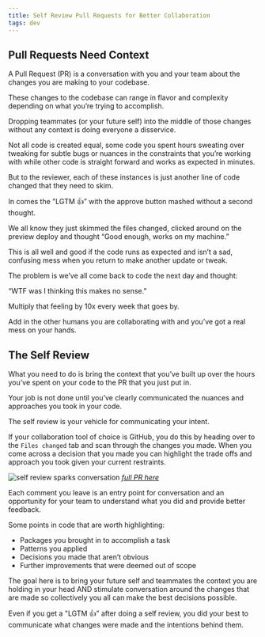 ```yaml
---
title: Self Review Pull Requests for Better Collaboration
tags: dev
---
```


## Pull Requests Need Context
A Pull Request (PR) is a conversation with you and your team about the changes you are making to your codebase.

These changes to the codebase can range in flavor and complexity depending on what you’re trying to accomplish.

Dropping teammates (or your future self) into the middle of those changes without any context is doing everyone a disservice.

Not all code is created equal, some code you spent hours sweating over tweaking for subtle bugs or nuances in the constraints that you’re working with while other code is straight forward and works as expected in minutes. 

But to the reviewer, each of these instances is just another line of code changed that they need to skim.

In comes the "LGTM 👍” with the approve button mashed without a second thought.

We all know they just skimmed the files changed, clicked around on the preview deploy and thought “Good enough, works on my machine.”

This is all well and good if the code runs as expected and isn’t a sad, confusing mess when you return to make another update or tweak.

The problem is we’ve all come back to code the next day and thought:

“WTF was I thinking this makes no sense.” 

Multiply that feeling by 10x every week that goes by.

Add in the other humans you are collaborating with and you’ve got a real mess on your hands.

## The Self Review

What you need to do is bring the context that you’ve built up over the hours you’ve spent on your code to the PR that you just put in.

Your job is not done until you’ve clearly communicated the nuances and approaches you took in your code.

The self review is your vehicle for communicating your intent.

If your collaboration tool of choice is GitHub, you do this by heading over to the `Files changed` tab and scan through the changes you made. When you come across a decision that you made you can highlight the trade offs and approach you took given your current restraints.

![self review sparks conversation](/note-images/code-review.png)
_[full PR here](https://github.com/skillrecordings/egghead-next/pull/602)_

Each comment you leave is an entry point for conversation and an opportunity for your team to understand what you did and provide better feedback.

Some points in code that are worth highlighting:

-	Packages you brought in to accomplish a task
-	Patterns you applied
-	Decisions you made that aren’t obvious
-	Further improvements that were deemed out of scope

The goal here is to bring your future self and teammates the context you are holding in your head AND stimulate conversation around the changes that are made so collectively you all can make the best decisions possible. 

Even if you get a "LGTM 👍” after doing a self review, you did your best to communicate what changes were made and the intentions behind them.
